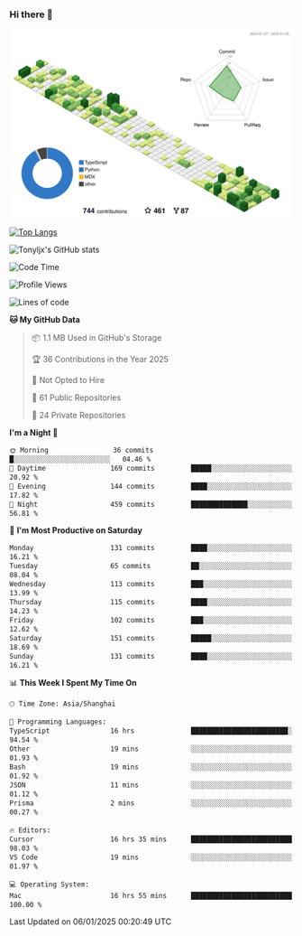 ### Hi there 👋

![](./profile-3d-contrib/profile-green-animate.svg)

 

[![Top Langs](https://github-readme-stats.vercel.app/api/top-langs/?username=tonyljx)](https://github.com/anuraghazra/github-readme-stats)

![Tonyljx's GitHub stats](https://github-readme-stats.vercel.app/api?username=tonyljx&theme=default&show_icons=true)

 

<!--START_SECTION:waka-->
![Code Time](http://img.shields.io/badge/Code%20Time-1%2C108%20hrs%2032%20mins-blue)

![Profile Views](http://img.shields.io/badge/Profile%20Views-2-blue)

![Lines of code](https://img.shields.io/badge/From%20Hello%20World%20I%27ve%20Written-750.1%20thousand%20lines%20of%20code-blue)

**🐱 My GitHub Data** 

> 📦 1.1 MB Used in GitHub's Storage 
 > 
> 🏆 36 Contributions in the Year 2025
 > 
> 🚫 Not Opted to Hire
 > 
> 📜 61 Public Repositories 
 > 
> 🔑 24 Private Repositories 
 > 
**I'm a Night 🦉** 

```text
🌞 Morning                36 commits          █░░░░░░░░░░░░░░░░░░░░░░░░   04.46 % 
🌆 Daytime                169 commits         █████░░░░░░░░░░░░░░░░░░░░   20.92 % 
🌃 Evening                144 commits         ████░░░░░░░░░░░░░░░░░░░░░   17.82 % 
🌙 Night                  459 commits         ██████████████░░░░░░░░░░░   56.81 % 
```
📅 **I'm Most Productive on Saturday** 

```text
Monday                   131 commits         ████░░░░░░░░░░░░░░░░░░░░░   16.21 % 
Tuesday                  65 commits          ██░░░░░░░░░░░░░░░░░░░░░░░   08.04 % 
Wednesday                113 commits         ███░░░░░░░░░░░░░░░░░░░░░░   13.99 % 
Thursday                 115 commits         ████░░░░░░░░░░░░░░░░░░░░░   14.23 % 
Friday                   102 commits         ███░░░░░░░░░░░░░░░░░░░░░░   12.62 % 
Saturday                 151 commits         █████░░░░░░░░░░░░░░░░░░░░   18.69 % 
Sunday                   131 commits         ████░░░░░░░░░░░░░░░░░░░░░   16.21 % 
```


📊 **This Week I Spent My Time On** 

```text
🕑︎ Time Zone: Asia/Shanghai

💬 Programming Languages: 
TypeScript               16 hrs              ████████████████████████░   94.54 % 
Other                    19 mins             ░░░░░░░░░░░░░░░░░░░░░░░░░   01.93 % 
Bash                     19 mins             ░░░░░░░░░░░░░░░░░░░░░░░░░   01.92 % 
JSON                     11 mins             ░░░░░░░░░░░░░░░░░░░░░░░░░   01.12 % 
Prisma                   2 mins              ░░░░░░░░░░░░░░░░░░░░░░░░░   00.27 % 

🔥 Editors: 
Cursor                   16 hrs 35 mins      █████████████████████████   98.03 % 
VS Code                  19 mins             ░░░░░░░░░░░░░░░░░░░░░░░░░   01.97 % 

💻 Operating System: 
Mac                      16 hrs 55 mins      █████████████████████████   100.00 % 
```


 Last Updated on 06/01/2025 00:20:49 UTC
<!--END_SECTION:waka-->
